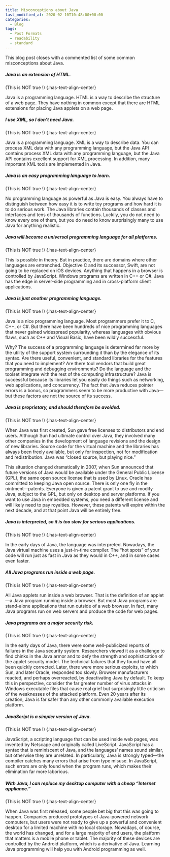 ```yaml
---
title: Misconceptions about Java
last_modified_at: 2020-02-10T10:48:00+00:00
categories:
  - Blog
tags:
  - Post Formats
  - readability
  - standard
---
```

This blog post closes with a commented list of some common misconceptions about Java. 

##### _**Java is an extension of HTML.**_  
(This is NOT true !) {.has-text-align-center}

Java is a programming language. HTML is a way to describe the structure of a web page. They have nothing in common except that there are HTML extensions for placing Java applets on a web page. 

##### **_I use XML, so I don’t need Java._**  
(This is NOT true !)  {.has-text-align-center}

Java is a programming language. XML is a way to describe data. You can process XML data with any programming language, but the Java API contains process XML data with any programming language, but the Java API contains excellent support for XML processing. In addition, many important XML tools are implemented in Java. 

##### **_Java is an easy programming language to learn._**  
(This is NOT true !)  {.has-text-align-center}

No programming language as powerful as Java is easy. You always have to distinguish between how easy it is to write toy programs and how hard it is to do serious work. The Java libraries contain thousands of classes and interfaces and tens of thousands of functions. Luckily, you do not need to know every one of them, but you do need to know surprisingly many to use Java for anything realistic. 

##### _**Java will become a universal programming language for all platforms.**_  
(This is NOT true !)  {.has-text-align-center}

This is possible in theory. But in practice, there are domains where other languages are entrenched. Objective C and its successor, Swift, are not going to be replaced on iOS devices. Anything that happens in a browser is controlled by JavaScript. Windows programs are written in C++ or C#. Java has the edge in server-side programming and in cross-platform client applications. 

##### **_Java is just another programming language._**  
(This is NOT true !)  {.has-text-align-center}

Java is a nice programming language. Most programmers prefer it to C, C++, or C#. But there have been hundreds of nice programming languages that never gained widespread popularity, whereas languages with obvious flaws, such as C++ and Visual Basic, have been wildly successful. 

Why? The success of a programming language is determined far more by the utility of the support system surrounding it than by the elegance of its syntax. Are there useful, convenient, and standard libraries for the features that you need to implement? Are there tool vendors that build great programming and debugging environments? Do the language and the toolset integrate with the rest of the computing infrastructure? Java is successful because its libraries let you easily do things such as networking, web applications, and concurrency. The fact that Java reduces pointer errors is a bonus, so programmers seem to be more productive with Java—but these factors are not the source of its success. 

##### **_Java is proprietary, and should therefore be avoided._**  
(This is NOT true !)  {.has-text-align-center}

When Java was first created, Sun gave free licenses to distributors and end users. Although Sun had ultimate control over Java, they involved many other companies in the development of language revisions and the design of new libraries. Source code for the virtual machine and the libraries has always been freely available, but only for inspection, not for modification and redistribution. Java was “closed source, but playing nice.” 

This situation changed dramatically in 2007, when Sun announced that future versions of Java would be available under the General Public License (GPL), the same open source license that is used by Linux. Oracle has committed to keeping Java open source. There is only one fly in the ointment—patents. Everyone is given a patent grant to use and modify Java, subject to the GPL, but only on desktop and server platforms. If you want to use Java in embedded systems, you need a different license and will likely need to pay royalties. However, these patents will expire within the next decade, and at that point Java will be entirely free. 

##### **_Java is interpreted, so it is too slow for serious applications._**  
(This is NOT true !)  {.has-text-align-center}

In the early days of Java, the language was interpreted. Nowadays, the Java virtual machine uses a just-in-time compiler. The “hot spots” of your code will run just as fast in Java as they would in C++, and in some cases even faster.

##### **_All Java programs run inside a web page._**  
(This is NOT true !)  {.has-text-align-center}

All Java applets run inside a web browser. That is the definition of an applet—a Java program running inside a browser. But most Java programs are stand-alone applications that run outside of a web browser. In fact, many Java programs run on web servers and produce the code for web pages. 

##### **_Java programs are a major security risk._**  
(This is NOT true !)  {.has-text-align-center}

In the early days of Java, there were some well-publicized reports of failures in the Java security system. Researchers viewed it as a challenge to find chinks in the Java armor and to defy the strength and sophistication of the applet security model. The technical failures that they found have all been quickly corrected. Later, there were more serious exploits, to which Sun, and later Oracle, responded too slowly. Browser manufacturers reacted, and perhaps overreacted, by deactivating Java by default. To keep this in perspective, consider the far greater number of virus attacks in Windows executable files that cause real grief but surprisingly little criticism of the weaknesses of the attacked platform. Even 20 years after its creation, Java is far safer than any other commonly available execution platform. 

##### **_JavaScript is a simpler version of Java._**  
(This is NOT true !)  {.has-text-align-center}

JavaScript, a scripting language that can be used inside web pages, was invented by Netscape and originally called LiveScript. JavaScript has a syntax that is reminiscent of Java, and the languages’ names sound similar, but otherwise they are unrelated. In particularly, Java is strongly typed—the compiler catches many errors that arise from type misuse. In JavaScript, such errors are only found when the program runs, which makes their elimination far more laborious. 

##### **_With Java, I can replace my desktop computer with a cheap “Internet appliance.”_**  
(This is NOT true !)  {.has-text-align-center}

When Java was first released, some people bet big that this was going to happen. Companies produced prototypes of Java-powered network computers, but users were not ready to give up a powerful and convenient desktop for a limited machine with no local storage. Nowadays, of course, the world has changed, and for a large majority of end users, the platform that matters is a mobile phone or tablet. The majority of these devices are controlled by the Android platform, which is a derivative of Java. Learning Java programming will help you with Android programming as well.
